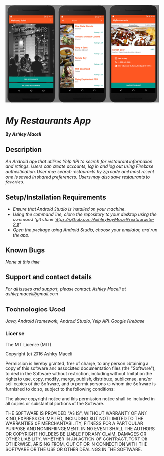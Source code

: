 ![Screenshots](restaurant_app_screenshots.jpg)

# _My Restaurants App_

#### By _**Ashley Maceli**_

## Description

_An Android app that utilizes Yelp API to search for restaurant information and ratings. Users can create accounts, log in and log out using Firebase authentication. User may search restaurants by zip code and most recent one is saved in shared preferences. Users may also save restaurants to favorites._

## Setup/Installation Requirements

* _Ensure that Android Studio is installed on your machine._
* _Using the command line, clone the repository to your desktop using the command "git clone https://github.com/AshleyRayMaceli/restaurants-2.0"_
* _Open the package using Android Studio, choose your emulator, and run the app._

## Known Bugs

_None at this time_

## Support and contact details

_For all issues and support, please contact:
Ashley Maceli at ashley.maceli@gmail.com_

## Technologies Used

_Java, Android Framework, Android Studio, Yelp API, Google Firebase_

### License

The MIT License (MIT)

Copyright (c) 2016 Ashley Maceli

Permission is hereby granted, free of charge, to any person obtaining a copy
of this software and associated documentation files (the "Software"), to deal
in the Software without restriction, including without limitation the rights
to use, copy, modify, merge, publish, distribute, sublicense, and/or sell
copies of the Software, and to permit persons to whom the Software is
furnished to do so, subject to the following conditions:

The above copyright notice and this permission notice shall be included in all
copies or substantial portions of the Software.

THE SOFTWARE IS PROVIDED "AS IS", WITHOUT WARRANTY OF ANY KIND, EXPRESS OR
IMPLIED, INCLUDING BUT NOT LIMITED TO THE WARRANTIES OF MERCHANTABILITY,
FITNESS FOR A PARTICULAR PURPOSE AND NONINFRINGEMENT. IN NO EVENT SHALL THE
AUTHORS OR COPYRIGHT HOLDERS BE LIABLE FOR ANY CLAIM, DAMAGES OR OTHER
LIABILITY, WHETHER IN AN ACTION OF CONTRACT, TORT OR OTHERWISE, ARISING FROM,
OUT OF OR IN CONNECTION WITH THE SOFTWARE OR THE USE OR OTHER DEALINGS IN THE
SOFTWARE.